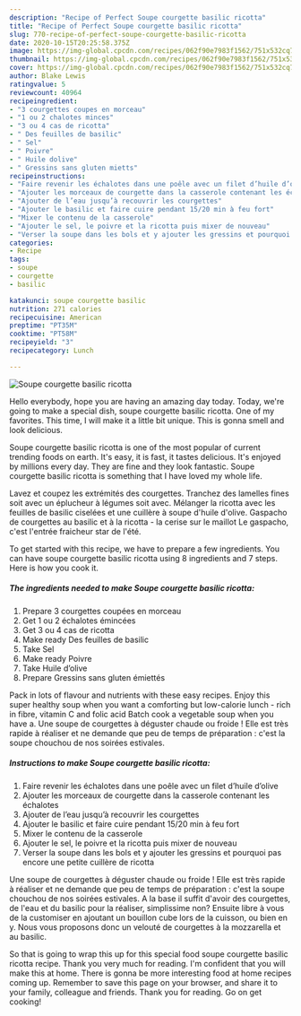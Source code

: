 ```yaml
---
description: "Recipe of Perfect Soupe courgette basilic ricotta"
title: "Recipe of Perfect Soupe courgette basilic ricotta"
slug: 770-recipe-of-perfect-soupe-courgette-basilic-ricotta
date: 2020-10-15T20:25:58.375Z
image: https://img-global.cpcdn.com/recipes/062f90e7983f1562/751x532cq70/soupe-courgette-basilic-ricotta-photo-principale-de-la-recette.jpg
thumbnail: https://img-global.cpcdn.com/recipes/062f90e7983f1562/751x532cq70/soupe-courgette-basilic-ricotta-photo-principale-de-la-recette.jpg
cover: https://img-global.cpcdn.com/recipes/062f90e7983f1562/751x532cq70/soupe-courgette-basilic-ricotta-photo-principale-de-la-recette.jpg
author: Blake Lewis
ratingvalue: 5
reviewcount: 40964
recipeingredient:
- "3 courgettes coupes en morceau"
- "1 ou 2 chalotes minces"
- "3 ou 4 cas de ricotta"
- " Des feuilles de basilic"
- " Sel"
- " Poivre"
- " Huile dolive"
- " Gressins sans gluten mietts"
recipeinstructions:
- "Faire revenir les échalotes dans une poêle avec un filet d’huile d’olive"
- "Ajouter les morceaux de courgette dans la casserole contenant les échalotes"
- "Ajouter de l’eau jusqu’à recouvrir les courgettes"
- "Ajouter le basilic et faire cuire pendant 15/20 min à feu fort"
- "Mixer le contenu de la casserole"
- "Ajouter le sel, le poivre et la ricotta puis mixer de nouveau"
- "Verser la soupe dans les bols et y ajouter les gressins et pourquoi pas encore une petite cuillère de ricotta"
categories:
- Recipe
tags:
- soupe
- courgette
- basilic

katakunci: soupe courgette basilic 
nutrition: 271 calories
recipecuisine: American
preptime: "PT35M"
cooktime: "PT58M"
recipeyield: "3"
recipecategory: Lunch

---
```



![Soupe courgette basilic ricotta](https://img-global.cpcdn.com/recipes/062f90e7983f1562/751x532cq70/soupe-courgette-basilic-ricotta-photo-principale-de-la-recette.jpg)

Hello everybody, hope you are having an amazing day today. Today, we're going to make a special dish, soupe courgette basilic ricotta. One of my favorites. This time, I will make it a little bit unique. This is gonna smell and look delicious.

Soupe courgette basilic ricotta is one of the most popular of current trending foods on earth. It's easy, it is fast, it tastes delicious. It's enjoyed by millions every day. They are fine and they look fantastic. Soupe courgette basilic ricotta is something that I have loved my whole life.

Lavez et coupez les extrémités des courgettes. Tranchez des lamelles fines soit avec un éplucheur à légumes soit avec. Mélanger la ricotta avec les feuilles de basilic ciselées et une cuillère à soupe d&#39;huile d&#39;olive. Gaspacho de courgettes au basilic et à la ricotta - la cerise sur le maillot Le gaspacho, c&#39;est l&#39;entrée fraicheur star de l&#39;été.


To get started with this recipe, we have to prepare a few ingredients. You can have soupe courgette basilic ricotta using 8 ingredients and 7 steps. Here is how you cook it.

<!--inarticleads1-->

##### The ingredients needed to make Soupe courgette basilic ricotta:

1. Prepare 3 courgettes coupées en morceau
1. Get 1 ou 2 échalotes émincées
1. Get 3 ou 4 cas de ricotta
1. Make ready  Des feuilles de basilic
1. Take  Sel
1. Make ready  Poivre
1. Take  Huile d’olive
1. Prepare  Gressins sans gluten émiettés


Pack in lots of flavour and nutrients with these easy recipes. Enjoy this super healthy soup when you want a comforting but low-calorie lunch - rich in fibre, vitamin C and folic acid Batch cook a vegetable soup when you have a. Une soupe de courgettes à déguster chaude ou froide ! Elle est très rapide à réaliser et ne demande que peu de temps de préparation : c&#39;est la soupe chouchou de nos soirées estivales. 

<!--inarticleads2-->

##### Instructions to make Soupe courgette basilic ricotta:

1. Faire revenir les échalotes dans une poêle avec un filet d’huile d’olive
1. Ajouter les morceaux de courgette dans la casserole contenant les échalotes
1. Ajouter de l’eau jusqu’à recouvrir les courgettes
1. Ajouter le basilic et faire cuire pendant 15/20 min à feu fort
1. Mixer le contenu de la casserole
1. Ajouter le sel, le poivre et la ricotta puis mixer de nouveau
1. Verser la soupe dans les bols et y ajouter les gressins et pourquoi pas encore une petite cuillère de ricotta


Une soupe de courgettes à déguster chaude ou froide ! Elle est très rapide à réaliser et ne demande que peu de temps de préparation : c&#39;est la soupe chouchou de nos soirées estivales. A la base il suffit d&#39;avoir des courgettes, de l&#39;eau et du basilic pour la réaliser, simplissime non? Ensuite libre à vous de la customiser en ajoutant un bouillon cube lors de la cuisson, ou bien en y. Nous vous proposons donc un velouté de courgettes à la mozzarella et au basilic. 

So that is going to wrap this up for this special food soupe courgette basilic ricotta recipe. Thank you very much for reading. I'm confident that you will make this at home. There is gonna be more interesting food at home recipes coming up. Remember to save this page on your browser, and share it to your family, colleague and friends. Thank you for reading. Go on get cooking!
